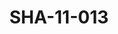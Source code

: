---
pid: SHA-11-013
title: SHA-11-013
language: 'en '
collection: Sharhabil Ahmed
original_label: 
rights: Sharhabil Ahmed
location_of_original: Sharhabil Ahmed
photographer_or_studio: 
scanned_from: photograph 15.5 by 20.6
_date: '1966'
location: Kenya, Nairobi
description: 'Sudanese Ambassador Sayed Mirghani and Kenyan government officials welcoming
  Harambe '
additional_notes: 
permission_display: 'yes'
on_server: 'no'
on_website: 'no'
permalink: "/archive/en/sha-11-013.html"
layout: photo-page
---